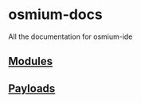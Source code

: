 # osmium-docs
All the documentation for osmium-ide

## [Modules](MODULES.md)

## [Payloads](Payloads.md)
